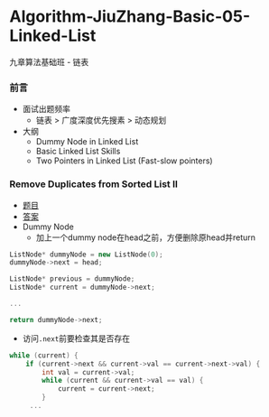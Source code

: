 # Algorithm-JiuZhang-Basic-05-Linked-List
九章算法基础班 - 链表

### 前言

- 面试出题频率
  - 链表 > 广度深度优先搜素 > 动态规划
- 大纲
  - Dummy Node in Linked List
  - Basic Linked List Skills
  - Two Pointers in Linked List (Fast-slow pointers)

### Remove Duplicates from Sorted List II

- [题目](http://www.lintcode.com/problem/remove-duplicates-from-sorted-list-ii/)
- [答案](http://www.jiuzhang.com/solutions/remove-duplicates-from-sorted-list-ii/)
- Dummy Node
  - 加上一个dummy node在head之前，方便删除原head并return
  
```cpp
ListNode* dummyNode = new ListNode(0);
dummyNode->next = head;

ListNode* previous = dummyNode;
ListNode* current = dummyNode->next;

...

return dummyNode->next;
```

- 访问`.next`前要检查其是否存在
```cpp
while (current) {
    if (current->next && current->val == current->next->val) {
        int val = current->val;
        while (current && current->val == val) {
            current = current->next;
        }
     ...
```
